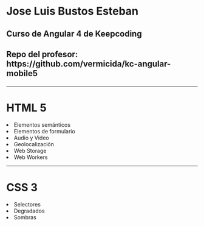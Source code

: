 <h1>Jose Luis Bustos Esteban</h1>
<h2>
Curso de Angular 4 de Keepcoding
<h2>
Repo del profesor: https://github.com/vermicida/kc-angular-mobile5

<hr>
<h1>HTML 5</h1>
<lu>
     <li>Elementos semánticos</li>
     <li>Elementos de formulario</li>
     <li>Audio y Video</li>
     <li>Geolocalización</li>
     <li>Web Storage</li>
     <li>Web Workers</li>

</lu>
<hr>
<h1>CSS 3</h1>
<lu>
     <li>Selectores</li>
     <li>Degradados</li>
     <li>Sombras</li>
</lu>

